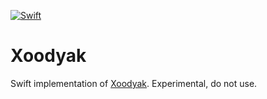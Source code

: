 [![Swift](https://github.com/nixberg/xoodyak-swift/actions/workflows/swift.yml/badge.svg)](https://github.com/nixberg/xoodyak-swift/actions/workflows/swift.yml)

# Xoodyak

Swift implementation of [Xoodyak](https://csrc.nist.gov/CSRC/media/Projects/Lightweight-Cryptography/documents/round-1/spec-doc/Xoodyak-spec.pdf).
Experimental, do not use.
